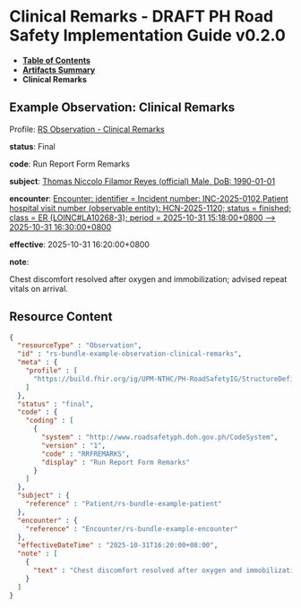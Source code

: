 # Clinical Remarks - DRAFT PH Road Safety Implementation Guide v0.2.0

* [**Table of Contents**](toc.md)
* [**Artifacts Summary**](artifacts.md)
* **Clinical Remarks**

## Example Observation: Clinical Remarks

Profile: [RS Observation - Clinical Remarks](StructureDefinition-rs-observation-clinical-remarks.md)

**status**: Final

**code**: Run Report Form Remarks

**subject**: [Thomas Niccolo Filamor Reyes (official) Male, DoB: 1990-01-01](Patient-rs-bundle-example-patient.md)

**encounter**: [Encounter: identifier = Incident number: INC-2025-0102,Patient hospital visit number (observable entity): HCN-2025-1120; status = finished; class = ER (LOINC#LA10268-3); period = 2025-10-31 15:18:00+0800 --> 2025-10-31 16:30:00+0800](Encounter-rs-bundle-example-encounter.md)

**effective**: 2025-10-31 16:20:00+0800

**note**: 

> 

Chest discomfort resolved after oxygen and immobilization; advised repeat vitals on arrival.




## Resource Content

```json
{
  "resourceType" : "Observation",
  "id" : "rs-bundle-example-observation-clinical-remarks",
  "meta" : {
    "profile" : [
      "https://build.fhir.org/ig/UPM-NTHC/PH-RoadSafetyIG/StructureDefinition/rs-observation-clinical-remarks"
    ]
  },
  "status" : "final",
  "code" : {
    "coding" : [
      {
        "system" : "http://www.roadsafetyph.doh.gov.ph/CodeSystem",
        "version" : "1",
        "code" : "RRFREMARKS",
        "display" : "Run Report Form Remarks"
      }
    ]
  },
  "subject" : {
    "reference" : "Patient/rs-bundle-example-patient"
  },
  "encounter" : {
    "reference" : "Encounter/rs-bundle-example-encounter"
  },
  "effectiveDateTime" : "2025-10-31T16:20:00+08:00",
  "note" : [
    {
      "text" : "Chest discomfort resolved after oxygen and immobilization; advised repeat vitals on arrival."
    }
  ]
}

```

